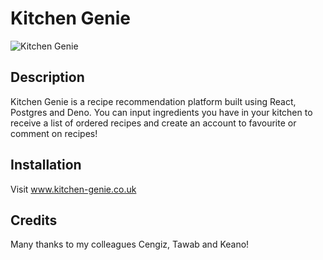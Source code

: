 # Kitchen Genie
![Kitchen Genie](https://user-images.githubusercontent.com/74607544/129787258-f08b700a-1756-4113-ab0a-03f3acff55f3.gif)

## Description
Kitchen Genie is a recipe recommendation platform built using React, Postgres and Deno. You can input ingredients you have in your kitchen to receive a list of ordered recipes and create an account to favourite or comment on recipes!

## Installation
Visit www.kitchen-genie.co.uk

## Credits
Many thanks to my colleagues Cengiz, Tawab and Keano!
